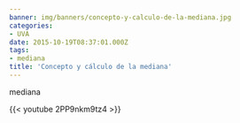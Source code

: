 ```yaml
---
banner: img/banners/concepto-y-calculo-de-la-mediana.jpg
categories:
- UVA
date: 2015-10-19T08:37:01.000Z
tags:
- mediana
title: 'Concepto y cálculo de la mediana'
---
```


mediana

{{< youtube 2PP9nkm9tz4 >}}
